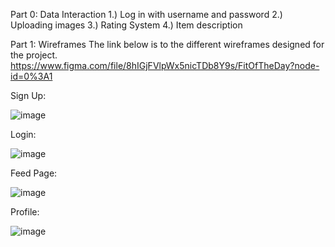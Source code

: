 Part 0: Data Interaction
1.) Log in with username and password
2.) Uploading images
3.) Rating System
4.) Item description

Part 1: Wireframes
The link below is to the different wireframes designed for the project.
https://www.figma.com/file/8hIGjFVlpWx5nicTDb8Y9s/FitOfTheDay?node-id=0%3A1

Sign Up: 

![image](https://user-images.githubusercontent.com/74626828/159830434-5f0157be-94be-4691-b4c1-406be7140c18.png)

Login:

![image](https://user-images.githubusercontent.com/74626828/159830506-273261fd-2683-4088-be09-84b6652829e6.png)

Feed Page:

![image](https://user-images.githubusercontent.com/74626828/159830695-07504d95-5879-49e6-855a-3e1b7610d1f6.png)

Profile:

![image](https://user-images.githubusercontent.com/74626828/159830765-386b42a7-ebe4-4332-865c-f8bb27d0b6d9.png)

